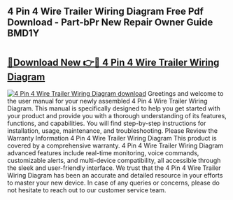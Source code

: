 ## 4 Pin 4 Wire Trailer Wiring Diagram Free Pdf Download - Part-bPr New Repair Owner Guide BMD1Y

# <h2><a href="http://dfn3cn9.blite.top/?on=4+Pin+4+Wire+Trailer+Wiring+Diagram">🔗Download New 👉🔴 4 Pin 4 Wire Trailer Wiring Diagram</a></h2>

[![4 Pin 4 Wire Trailer Wiring Diagram download](https://i.imgur.com/lujVjoI.png)](http://dfn3cn9.blite.top/?on=4+Pin+4+Wire+Trailer+Wiring+Diagram)
Greetings and welcome to the user manual for your newly assembled 4 Pin 4 Wire Trailer Wiring Diagram. This manual is specifically designed to help you get started with your product and provide you with a thorough understanding of its features, functions, and capabilities. You will find step-by-step instructions for installation, usage, maintenance, and troubleshooting. Please Review the Warranty Information 4 Pin 4 Wire Trailer Wiring Diagram This product is covered by a comprehensive warranty. 4 Pin 4 Wire Trailer Wiring Diagram advanced features include real-time monitoring, voice commands, customizable alerts, and multi-device compatibility, all accessible through the sleek and user-friendly interface. We trust that the 4 Pin 4 Wire Trailer Wiring Diagram has been an accurate and detailed resource in your efforts to master your new device. In case of any queries or concerns, please do not hesitate to reach out to our customer service team.
